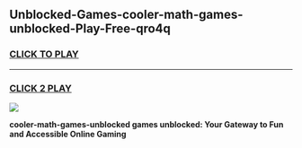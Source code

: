 
## Unblocked-Games-cooler-math-games-unblocked-Play-Free-qro4q
<h3>
<a href="https://premium76.site?title=cooler-math-games-unblocked&ref=18A">CLICK TO PLAY</a></h3>
<hr>

<h3>
<a href="https://premium76.site?title=cooler-math-games-unblocked&ref=18A">CLICK 2 PLAY</a>
  
</h3>

<a href="https://premium76.site?title=cooler-math-games-unblocked&ref=18A"><img src="https://clearcache.store/games.png"></a>


**cooler-math-games-unblocked games unblocked: Your Gateway to Fun and Accessible Online Gaming**
